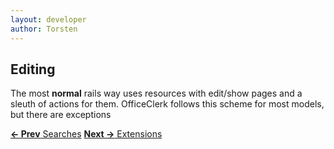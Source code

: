 ```yaml
---
layout: developer
author: Torsten
---
```


## Editing

The most **normal** rails way uses resources with edit/show pages and a sleuth of actions for them. OfficeClerk
follows this scheme for most models, but there are exceptions

[**<- Prev** Searches](04_searches.html)    [**Next ->** Extensions](06_extensions.html)


